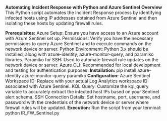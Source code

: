**Automating Incident Response with Python and Azure Sentinel**
**Overview**
This Python script automates the Incident Response process by identifying infected hosts using IP addresses obtained from Azure Sentinel and then isolating these hosts by updating firewall rules.

**Prerequisites:**
Azure Setup: Ensure you have access to an Azure account with Azure Sentinel set up.
Permissions: Verify you have the necessary permissions to query Azure Sentinel and to execute commands on the network device or server.
Python Environment: Python 3.x should be installed, along with azure-identity, azure-monitor-query, and paramiko libraries.
Paramiko for SSH: Used to automate firewall rule updates on the network device or server.
Azure CLI: Recommended for local development and testing for authentication purposes.
**Installation:**
pip install azure-identity azure-monitor-query paramiko
**Configuration:**
Azure Sentinel Workspace ID: Replace <Your-Workspace-ID> with your actual Log Analytics workspace ID associated with Azure Sentinel.
KQL Query: Customize the kql_query variable to accurately extract the infected host IPs based on your Sentinel alert schema.
SSH Connection Details: Set hostname, port, username, and password with the credentials of the network device or server where firewall rules will be updated.
**Execution:**
Run the script from your terminal:
python IR_FW_Sentinel.py
